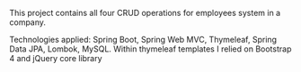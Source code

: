 This project contains all four CRUD operations for employees system in a company.

Technologies applied: Spring Boot, Spring Web MVC, Thymeleaf, Spring Data JPA, Lombok, MySQL.
Within thymeleaf templates I relied on Bootstrap 4 and jQuery core library
